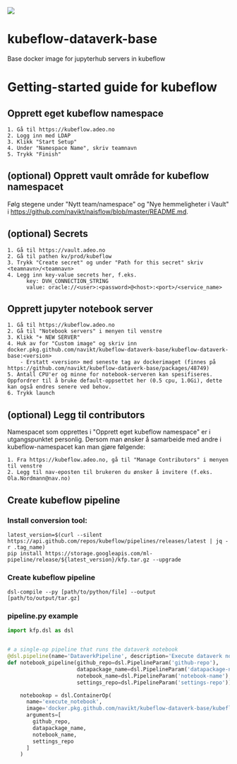 ![](https://github.com/navikt/kubeflow-dataverk-base/workflows/Build%20kubeflow%20base%20image/badge.svg)

# kubeflow-dataverk-base
Base docker image for jupyterhub servers in kubeflow

# Getting-started guide for kubeflow

## Opprett eget kubeflow namespace
```
1. Gå til https://kubeflow.adeo.no
2. Logg inn med LDAP
3. Klikk "Start Setup"
4. Under "Namespace Name", skriv teamnavn
5. Trykk "Finish"
```

## (optional) Opprett vault område for kubeflow namespacet
Følg stegene under "Nytt team/namespace" og "Nye hemmeligheter i Vault" i https://github.com/navikt/naisflow/blob/master/README.md.

## (optional) Secrets
```
1. Gå til https://vault.adeo.no
2. Gå til pathen kv/prod/kubeflow
3. Trykk "Create secret" og under "Path for this secret" skriv <teamnavn>/<teamnavn>
4. Legg inn key-value secrets her, f.eks.  
      key: DVH_CONNECTION_STRING
      value: oracle://<user>:<password>@<host>:<port>/<service_name>
```

## Opprett jupyter notebook server
```
1. Gå til https://kubeflow.adeo.no
2. Gå til "Notebook servers" i menyen til venstre
3. Klikk "+ NEW SERVER"
4. Huk av for "Custom image" og skriv inn docker.pkg.github.com/navikt/kubeflow-dataverk-base/kubeflow-dataverk-base:<version>
    - Erstatt <version> med seneste tag av dockerimaget (finnes på https://github.com/navikt/kubeflow-dataverk-base/packages/48749)
5. Antall CPU'er og minne for notebook-serveren kan spesifiseres. Oppfordrer til å bruke default-oppsettet her (0.5 cpu, 1.0Gi), dette kan også endres senere ved behov.
6. Trykk launch
```

## (optional) Legg til contributors
Namespacet som opprettes i "Opprett eget kubeflow namespace" er i utgangspunktet personlig. Dersom man ønsker å samarbeide med andre i kubeflow-namespacet kan man gjøre følgende:
```
1. Fra https://kubeflow.adeo.no, gå til "Manage Contributors" i menyen til venstre
2. Legg til nav-eposten til brukeren du ønsker å invitere (f.eks. Ola.Nordmann@nav.no)
```

## Create kubeflow pipeline
### Install conversion tool:
```
latest_version=$(curl --silent https://api.github.com/repos/kubeflow/pipelines/releases/latest | jq -r .tag_name)
pip install https://storage.googleapis.com/ml-pipeline/release/${latest_version}/kfp.tar.gz --upgrade
```

### Create kubeflow pipeline
```
dsl-compile --py [path/to/python/file] --output [path/to/output/tar.gz]
```

### pipeline.py example
```python
import kfp.dsl as dsl


# a single-op pipeline that runs the dataverk notebook
@dsl.pipeline(name='DataverkPipeline', description='Execute dataverk notebook')
def notebook_pipeline(github_repo=dsl.PipelineParam('github-repo'),
                      datapackage_name=dsl.PipelineParam('datapackage-name'),
                      notebook_name=dsl.PipelineParam('notebook-name'),
                      settings_repo=dsl.PipelineParam('settings-repo')):

    notebookop = dsl.ContainerOp(
      name='execute_notebook',
      image='docker.pkg.github.com/navikt/kubeflow-dataverk-base/kubeflow-dataverk-pipeline:2019-11-15-4c1e814',
      arguments=[
        github_repo,
        datapackage_name,
        notebook_name,
        settings_repo
      ]
    )
```